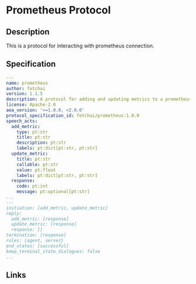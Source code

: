 # Prometheus Protocol

## Description

This is a protocol for interacting with prometheus connection.

## Specification

```yaml
---
name: prometheus
author: fetchai
version: 1.1.5
description: A protocol for adding and updating metrics to a prometheus server.
license: Apache-2.0
aea_version: '>=1.0.0, <2.0.0'
protocol_specification_id: fetchai/prometheus:1.0.0
speech_acts:
  add_metric:
    type: pt:str
    title: pt:str
    description: pt:str
    labels: pt:dict[pt:str, pt:str]
  update_metric:
    title: pt:str
    callable: pt:str
    value: pt:float
    labels: pt:dict[pt:str, pt:str]
  response:
    code: pt:int
    message: pt:optional[pt:str]
...
---
initiation: [add_metric, update_metric]
reply:
  add_metric: [response]
  update_metric: [response]
  response: []
termination: [response]
roles: {agent, server}
end_states: [successful]
keep_terminal_state_dialogues: false
...
```

## Links

